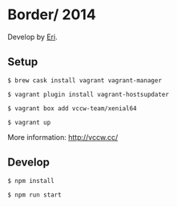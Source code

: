 # Border/ 2014

Develop by [Eri](https://github.com/ryonakae/eri).


## Setup
```
$ brew cask install vagrant vagrant-manager

$ vagrant plugin install vagrant-hostsupdater

$ vagrant box add vccw-team/xenial64

$ vagrant up
```

More information: http://vccw.cc/


## Develop
```
$ npm install

$ npm run start
```